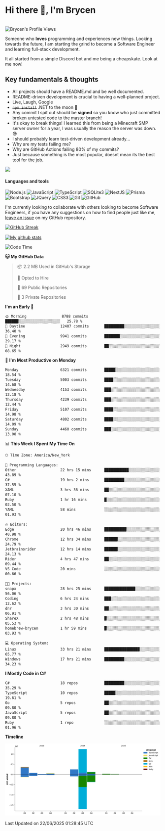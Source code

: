 # Hi there 👋, I'm Brycen

<br>
<img src="https://komarev.com/ghpvc/?username=BrycensRanch" alt="Brycen's Profile Views" />

Someone who **loves** programming and experiences new things. Looking towards the future, I am starting the grind to become a Software Engineer and learning full-stack development.

It all started from a simple Discord bot and me being a cheapskate. Look at me now!

## Key fundamentals & thoughts

- All projects should have a README.md and be well documented.
- README-driven development is crucial to having a well-planned project.
- Live, Laugh, Google
- ~~`npm install`~~ .NET to the moon 🚀
- Any commit I spit out should be **signed** so you know who just committed broken untested code to the master branch!
- It's okay to break things! I learned this from being a Minecraft SMP server owner for a year, I was usually the reason the server was down. 😎
- I should probably learn test-driven development already...
- Why are my tests failing me?
- Why are GitHub Actions failing 80% of my commits? 
- Just because something is the most popular, doesnt mean its the best tool for the job.

<img src="https://res.cloudinary.com/practicaldev/image/fetch/s--OoBLh7-Q--/c_limit%2Cf_auto%2Cfl_progressive%2Cq_auto%2Cw_880/https://cdn-images-1.medium.com/max/1614/1%2A8BlqJ8lNVZzuRjAg1mZ50w.png" height="400"/>

<h4>Languages and tools</h4>
<p>
  <img src="https://img.shields.io/badge/node.js%20-%2343853D.svg?&style=for-the-badge&logo=node.js&logoColor=white" alt="Node.js" />
  <img src="https://img.shields.io/badge/javascript%20-%23323330.svg?&style=for-the-badge&logo=javascript&logoColor=%23F7DF1E" alt="JavaScript" />
  <img src="https://img.shields.io/badge/typescript%20-%23323330.svg?&style=for-the-badge&logo=typescript&logoColor=#3467eb" alt="TypeScript" />
  <img src="https://img.shields.io/badge/sqlite3%20-%23323330.svg?&style=for-the-badge&logo=sqlite&logoColor=#3467eb" alt="SQLite3" />
  <img src="https://img.shields.io/badge/Next.JS%20-%23323330.svg?&style=for-the-badge&logo=next.js&logoColor=#3467eb" alt="NextJS" />
  <img src="https://img.shields.io/badge/Prisma%20-%23323330.svg?&style=for-the-badge&logo=prisma&logoColor=#3467eb" alt="Prisma" />
  <img src="https://img.shields.io/badge/bootstrap%20-%23323330.svg?&style=for-the-badge&logo=bootstrap" alt="Bootstrap" />
  <img src="https://img.shields.io/badge/jquery%20-%23323330.svg?&style=for-the-badge&logo=jquery" alt="JQuery" />
  <img src="https://img.shields.io/badge/css3%20-%23323330.svg?&style=for-the-badge&logo=css3" alt="CSS3" />
  <img src="https://img.shields.io/badge/git%20-%23323330.svg?&style=for-the-badge&logo=git" alt="Git" />
  <img src="https://img.shields.io/badge/github%20-%23323330.svg?&style=for-the-badge&logo=github" alt="GitHub" />
</p>

 I'm currently looking to collaborate with others looking to become Software Engineers, if you have any suggestions on how to find people just like me, [leave an issue](https://github.com/BrycensRanch/BrycensRanch/issues/new) on my GitHub repository.
 
 <p><a href="https://git.io/streak-stats"><img src=https://github-readme-streak-stats-eight.vercel.app?user=BrycensRanch&amp;theme=dark&amp;hide_border=true&fire=EB5454&amp;ring=0CEB19" alt="GitHub Streak"></a></p>

<a href="https://github.com/anuraghazra/github-readme-stats">
  <img align="center" src="https://github-readme-stats.anuraghazra1.vercel.app/api?username=BrycensRanch&show_icons=true&line_height=27&include_all_commits=true" alt="My github stats" />
</a>

<!--START_SECTION:waka-->
![Code Time](http://img.shields.io/badge/Code%20Time-2%2C240%20hrs%2050%20mins-blue)

**🐱 My GitHub Data** 

> 📦 2.2 MB Used in GitHub's Storage 
 > 
> 💼 Opted to Hire
 > 
> 📜 69 Public Repositories 
 > 
> 🔑 3 Private Repositories 
 > 
**I'm an Early 🐤** 

```text
🌞 Morning                8788 commits        ██████░░░░░░░░░░░░░░░░░░░   25.78 % 
🌆 Daytime                12407 commits       █████████░░░░░░░░░░░░░░░░   36.40 % 
🌃 Evening                9941 commits        ███████░░░░░░░░░░░░░░░░░░   29.17 % 
🌙 Night                  2949 commits        ██░░░░░░░░░░░░░░░░░░░░░░░   08.65 % 
```
📅 **I'm Most Productive on Monday** 

```text
Monday                   6321 commits        █████░░░░░░░░░░░░░░░░░░░░   18.54 % 
Tuesday                  5003 commits        ████░░░░░░░░░░░░░░░░░░░░░   14.68 % 
Wednesday                4153 commits        ███░░░░░░░░░░░░░░░░░░░░░░   12.18 % 
Thursday                 4239 commits        ███░░░░░░░░░░░░░░░░░░░░░░   12.44 % 
Friday                   5107 commits        ████░░░░░░░░░░░░░░░░░░░░░   14.98 % 
Saturday                 4802 commits        ████░░░░░░░░░░░░░░░░░░░░░   14.09 % 
Sunday                   4460 commits        ███░░░░░░░░░░░░░░░░░░░░░░   13.08 % 
```


📊 **This Week I Spent My Time On** 

```text
🕑︎ Time Zone: America/New_York

💬 Programming Languages: 
Other                    22 hrs 15 mins      ███████████░░░░░░░░░░░░░░   43.89 % 
C#                       19 hrs 2 mins       █████████░░░░░░░░░░░░░░░░   37.55 % 
XAML                     3 hrs 36 mins       ██░░░░░░░░░░░░░░░░░░░░░░░   07.10 % 
Ruby                     1 hr 16 mins        █░░░░░░░░░░░░░░░░░░░░░░░░   02.50 % 
YAML                     58 mins             ░░░░░░░░░░░░░░░░░░░░░░░░░   01.93 % 

🔥 Editors: 
Edge                     20 hrs 46 mins      ██████████░░░░░░░░░░░░░░░   40.98 % 
Chrome                   12 hrs 34 mins      ██████░░░░░░░░░░░░░░░░░░░   24.79 % 
Jetbrainsrider           12 hrs 14 mins      ██████░░░░░░░░░░░░░░░░░░░   24.13 % 
Rider                    4 hrs 47 mins       ██░░░░░░░░░░░░░░░░░░░░░░░   09.44 % 
VS Code                  20 mins             ░░░░░░░░░░░░░░░░░░░░░░░░░   00.66 % 

🐱‍💻 Projects: 
snapx                    28 hrs 25 mins      ██████████████░░░░░░░░░░░   56.06 % 
Coding                   6 hrs 24 mins       ███░░░░░░░░░░░░░░░░░░░░░░   12.62 % 
dnr                      3 hrs 30 mins       ██░░░░░░░░░░░░░░░░░░░░░░░   06.91 % 
ShareX                   2 hrs 48 mins       █░░░░░░░░░░░░░░░░░░░░░░░░   05.53 % 
homebrew-brycen          1 hr 59 mins        █░░░░░░░░░░░░░░░░░░░░░░░░   03.93 % 

💻 Operating System: 
Linux                    33 hrs 21 mins      ████████████████░░░░░░░░░   65.77 % 
Windows                  17 hrs 21 mins      █████████░░░░░░░░░░░░░░░░   34.23 % 
```

**I Mostly Code in C#** 

```text
C#                       18 repos            █████████░░░░░░░░░░░░░░░░   35.29 % 
TypeScript               10 repos            █████░░░░░░░░░░░░░░░░░░░░   19.61 % 
Go                       5 repos             ██░░░░░░░░░░░░░░░░░░░░░░░   09.80 % 
JavaScript               5 repos             ██░░░░░░░░░░░░░░░░░░░░░░░   09.80 % 
Ruby                     1 repo              ░░░░░░░░░░░░░░░░░░░░░░░░░   01.96 % 
```



**Timeline**

![Lines of Code chart](https://raw.githubusercontent.com/BrycensRanch/BrycensRanch/main/assets/bar_graph.png)


 Last Updated on 22/06/2025 01:28:45 UTC
<!--END_SECTION:waka-->

<!--
**BrycensRanch/BrycensRanch** is a ✨ _special_ ✨ repository because its `README.md` (this file) appears on your GitHub profile.

Here are some ideas to get you started:

- 🔭 I’m currently working on ...
- 🌱 I’m currently learning ...
- 👯 I’m looking to collaborate on ...
- 🤔 I’m looking for help with ...
- 💬 Ask me about ...
- 📫 How to reach me: ...
- 😄 Pronouns: ...
- ⚡ Fun fact: ...
-->
